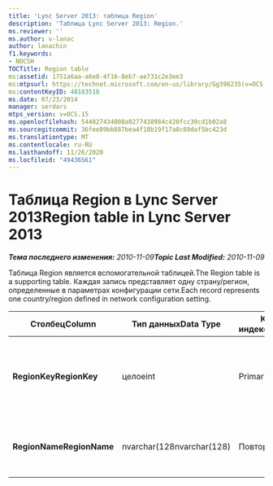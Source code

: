 ```yaml
---
title: 'Lync Server 2013: таблица Region'
description: 'Таблица Lync Server 2013: Region.'
ms.reviewer: ''
ms.author: v-lanac
author: lanachin
f1.keywords:
- NOCSH
TOCTitle: Region table
ms:assetid: 1751a6aa-a6e8-4f16-8eb7-ae731c2e3ee3
ms:mtpsurl: https://technet.microsoft.com/en-us/library/Gg398235(v=OCS.15)
ms:contentKeyID: 48183518
ms.date: 07/23/2014
manager: serdars
mtps_version: v=OCS.15
ms.openlocfilehash: 544827434808a0277438984c420fcc39cd1b02a8
ms.sourcegitcommit: 36fee89bb887bea4f18b19f17a8c69daf5bc423d
ms.translationtype: MT
ms.contentlocale: ru-RU
ms.lasthandoff: 11/26/2020
ms.locfileid: "49436561"
---
```

# <a name="region-table-in-lync-server-2013"></a><span data-ttu-id="56049-103">Таблица Region в Lync Server 2013</span><span class="sxs-lookup"><span data-stu-id="56049-103">Region table in Lync Server 2013</span></span>

<div data-xmlns="http://www.w3.org/1999/xhtml">

<div class="topic" data-xmlns="http://www.w3.org/1999/xhtml" data-msxsl="urn:schemas-microsoft-com:xslt" data-cs="https://msdn.microsoft.com/">

<div data-asp="https://msdn2.microsoft.com/asp">



</div>

<div id="mainSection">

<div id="mainBody"><span data-ttu-id="56049-104">

<span> </span></span><span class="sxs-lookup"><span data-stu-id="56049-104">

<span> </span></span></span>

<span data-ttu-id="56049-105">_**Тема последнего изменения:** 2010-11-09_</span><span class="sxs-lookup"><span data-stu-id="56049-105">_**Topic Last Modified:** 2010-11-09_</span></span>

<span data-ttu-id="56049-106">Таблица Region является вспомогательной таблицей.</span><span class="sxs-lookup"><span data-stu-id="56049-106">The Region table is a supporting table.</span></span> <span data-ttu-id="56049-107">Каждая запись представляет одну страну/регион, определенные в параметрах конфигурации сети.</span><span class="sxs-lookup"><span data-stu-id="56049-107">Each record represents one country/region defined in network configuration setting.</span></span>


<table>
<colgroup>
<col style="width: 25%" />
<col style="width: 25%" />
<col style="width: 25%" />
<col style="width: 25%" />
</colgroup>
<thead>
<tr class="header">
<th><span data-ttu-id="56049-108"><strong>Столбец</strong></span><span class="sxs-lookup"><span data-stu-id="56049-108"><strong>Column</strong></span></span></th>
<th><span data-ttu-id="56049-109"><strong>Тип данных</strong></span><span class="sxs-lookup"><span data-stu-id="56049-109"><strong>Data Type</strong></span></span></th>
<th><span data-ttu-id="56049-110"><strong>Ключ/индекс</strong></span><span class="sxs-lookup"><span data-stu-id="56049-110"><strong>Key/Index</strong></span></span></th>
<th><span data-ttu-id="56049-111"><strong>Details</strong></span><span class="sxs-lookup"><span data-stu-id="56049-111"><strong>Details</strong></span></span></th>
</tr>
</thead>
<tbody>
<tr class="odd">
<td><p><span data-ttu-id="56049-112"><strong>RegionKey</strong></span><span class="sxs-lookup"><span data-stu-id="56049-112"><strong>RegionKey</strong></span></span></p></td>
<td><p><span data-ttu-id="56049-113">целое</span><span class="sxs-lookup"><span data-stu-id="56049-113">int</span></span></p></td>
<td><p><span data-ttu-id="56049-114">Primary</span><span class="sxs-lookup"><span data-stu-id="56049-114">Primary</span></span></p></td>
<td><p><span data-ttu-id="56049-115">Уникальный номер, идентифицирующий страну или регион.</span><span class="sxs-lookup"><span data-stu-id="56049-115">Unique number identifying the country/region.</span></span></p></td>
</tr>
<tr class="even">
<td><p><span data-ttu-id="56049-116"><strong>RegionName</strong></span><span class="sxs-lookup"><span data-stu-id="56049-116"><strong>RegionName</strong></span></span></p></td>
<td><p><span data-ttu-id="56049-117">nvarchar(128</span><span class="sxs-lookup"><span data-stu-id="56049-117">nvarchar(128)</span></span></p></td>
<td><p><span data-ttu-id="56049-118">Повторя</span><span class="sxs-lookup"><span data-stu-id="56049-118">Unique</span></span></p></td>
<td><p><span data-ttu-id="56049-119">Название страны/региона.</span><span class="sxs-lookup"><span data-stu-id="56049-119">The name of the country/region.</span></span></p></td>
</tr>
</tbody>
</table><span data-ttu-id="56049-120">


</div>

<span> </span>

</div>

</div>

</span><span class="sxs-lookup"><span data-stu-id="56049-120">


</div>

<span> </span>

</div>

</div>

</span></span></div>

